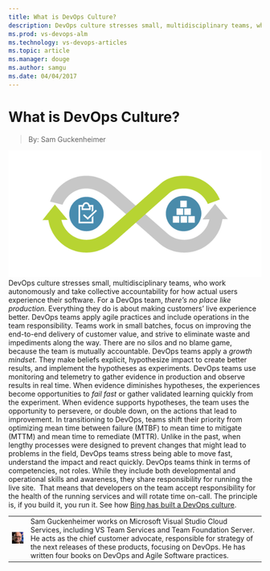 ```yaml
---
title: What is DevOps Culture?
description: DevOps culture stresses small, multidisciplinary teams, who work autonomously and take accountability for how actual users experience their software.
ms.prod: vs-devops-alm
ms.technology: vs-devops-articles
ms.topic: article
ms.manager: douge
ms.author: samgu
ms.date: 04/04/2017
---
```


# What is DevOps Culture?
> By: Sam Guckenheimer

![DevOps culture](_img/DevOps-lifecycle_600x300.png)  
DevOps culture stresses small, multidisciplinary teams, who work
autonomously and take collective accountability for how actual users
experience their software. For a DevOps team, *there’s no place like
production.* Everything they do is about making customers’ live
experience better.
DevOps teams apply agile practices and include operations in the team
responsibility. Teams work in small batches, focus on improving the
end-to-end delivery of customer value, and strive to eliminate waste and
impediments along the way. There are no silos and no blame game, because
the team is mutually accountable.
DevOps teams apply a *growth mindset*. They make beliefs explicit,
hypothesize impact to create better results, and implement the
hypotheses as experiments. DevOps teams use monitoring and telemetry to
gather evidence in production and observe results in real time. When
evidence diminishes hypotheses, the experiences become opportunities to
*fail fast* or gather validated learning quickly from the experiment.
When evidence supports hypotheses, the team uses the opportunity to
persevere, or double down, on the actions that lead to improvement.
In transitioning to DevOps, teams shift their priority from optimizing
mean time between failure (MTBF) to mean time to mitigate (MTTM) and
mean time to remediate (MTTR). Unlike in the past, when lengthy
processes were designed to prevent changes that might lead to problems
in the field, DevOps teams stress being able to move fast, understand
the impact and react quickly.
DevOps teams think in terms of competencies, not roles. While they
include both developmental and operational skills and awareness, they
share responsibility for running the live site.  That means that
developers on the team accept responsibility for the health of the
running services and will rotate time on-call. The principle is, if you
build it, you run it.
See how [Bing has built a DevOps culture](http://stories.visualstudio.com/bing-continuous-delivery/ "Bing DevOps Culture").

|             |                           |
|-------------|---------------------------|
|![Image: Sam Guckenheimer, MSFT](_img/samgu-avatar.jpg)|Sam Guckenheimer works on Microsoft Visual Studio Cloud Services, including VS Team Services and Team Foundation Server. He acts as the chief customer advocate, responsible for strategy of the next releases of these products, focusing on DevOps. He has written four books on DevOps and Agile Software practices.|